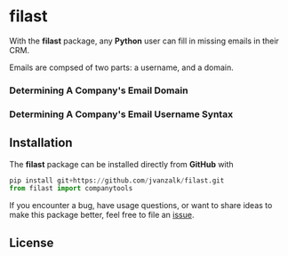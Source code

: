 <!-- README.md is generated from README.Rmd. Please edit that file -->

# filast

With the **filast** package, any **Python** user can fill in missing emails in their CRM.

Emails are compsed of two parts: a username, and a domain. 

### Determining A Company's Email Domain

### Determining A Company's Email Username Syntax

## Installation

The **filast** package can be installed directly from **GitHub** with

``` python
pip install git+https://github.com/jvanzalk/filast.git
from filast import companytools
```

If you encounter a bug, have usage questions, or want to share ideas to
make this package better, feel free to file an
[issue]().

## License
